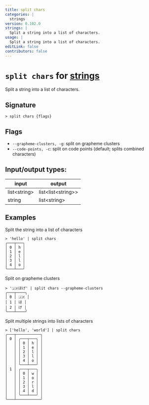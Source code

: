 ```yaml
---
title: split chars
categories: |
  strings
version: 0.102.0
strings: |
  Split a string into a list of characters.
usage: |
  Split a string into a list of characters.
editLink: false
contributors: false
---
```

<!-- This file is automatically generated. Please edit the command in https://github.com/nushell/nushell instead. -->

# `split chars` for [strings](/commands/categories/strings.md)

<div class='command-title'>Split a string into a list of characters.</div>

## Signature

```> split chars {flags} ```

## Flags

 -  `--grapheme-clusters, -g`: split on grapheme clusters
 -  `--code-points, -c`: split on code points (default; splits combined characters)


## Input/output types:

| input        | output             |
| ------------ | ------------------ |
| list\<string\> | list\<list\<string\>\> |
| string       | list\<string\>       |
## Examples

Split the string into a list of characters
```nu
> 'hello' | split chars
╭───┬───╮
│ 0 │ h │
│ 1 │ e │
│ 2 │ l │
│ 3 │ l │
│ 4 │ o │
╰───┴───╯

```

Split on grapheme clusters
```nu
> '🇯🇵ほげ' | split chars --grapheme-clusters
╭───┬────╮
│ 0 │ 🇯🇵 │
│ 1 │ ほ │
│ 2 │ げ │
╰───┴────╯

```

Split multiple strings into lists of characters
```nu
> ['hello', 'world'] | split chars
╭───┬───────────╮
│ 0 │ ╭───┬───╮ │
│   │ │ 0 │ h │ │
│   │ │ 1 │ e │ │
│   │ │ 2 │ l │ │
│   │ │ 3 │ l │ │
│   │ │ 4 │ o │ │
│   │ ╰───┴───╯ │
│ 1 │ ╭───┬───╮ │
│   │ │ 0 │ w │ │
│   │ │ 1 │ o │ │
│   │ │ 2 │ r │ │
│   │ │ 3 │ l │ │
│   │ │ 4 │ d │ │
│   │ ╰───┴───╯ │
╰───┴───────────╯

```
